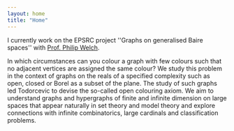 ```yaml
---
layout: home
title: "Home"
---
```


I currently work on the EPSRC project ''Graphs on generalised Baire spaces'' with <a href="https://people.maths.bris.ac.uk/~mapdw/">Prof. Philip Welch</a>.
<!--The project aims to understand the structure of large graphs that satisfy topological conditions.-->
In which circumstances can you colour a graph with few colours such that no adjacent vertices are assigned the same colour?
We study this problem in the context of graphs on the reals of a specified complexity such as open, closed or Borel as a subset of the plane.
The study of such graphs led Todorcevic to devise the so-called open colouring axiom.
We aim to understand graphs and hypergraphs of finite and infinite dimension on large spaces that appear naturally in set theory and model theory and explore connections with infinite combinatorics,
large cardinals and classification problems. 
